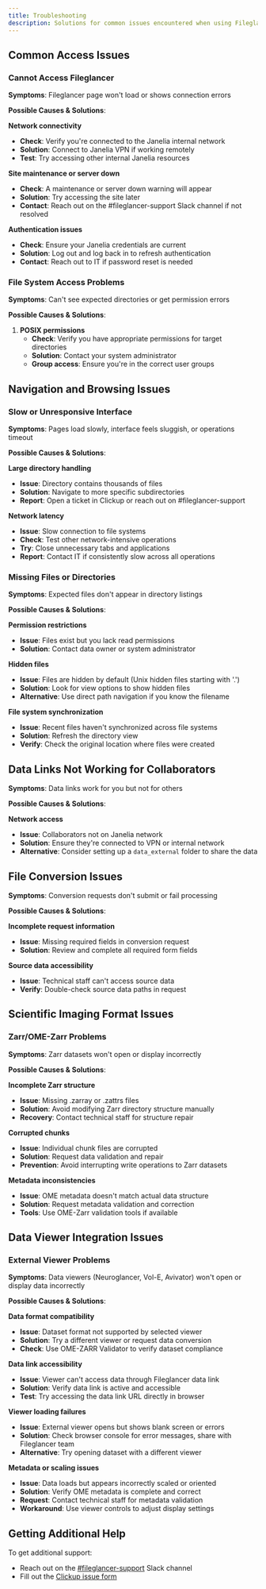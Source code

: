 ```yaml
---
title: Troubleshooting
description: Solutions for common issues encountered when using Fileglancer with scientific imaging data.
---
```


## Common Access Issues

### Cannot Access Fileglancer

**Symptoms**: Fileglancer page won't load or shows connection errors

**Possible Causes & Solutions**:

**Network connectivity**
   - **Check**: Verify you're connected to the Janelia internal network
   - **Solution**: Connect to Janelia VPN if working remotely
   - **Test**: Try accessing other internal Janelia resources

**Site maintenance or server down**
   - **Check**: A maintenance or server down warning will appear
   - **Solution**: Try accessing the site later
   - **Contact**: Reach out on the #fileglancer-support Slack channel if not resolved

**Authentication issues**
   - **Check**: Ensure your Janelia credentials are current
   - **Solution**: Log out and log back in to refresh authentication
   - **Contact**: Reach out to IT if password reset is needed

### File System Access Problems

**Symptoms**: Can't see expected directories or get permission errors

**Possible Causes & Solutions**:

1. **POSIX permissions**
   - **Check**: Verify you have appropriate permissions for target directories
   - **Solution**: Contact your system administrator
   - **Group access**: Ensure you're in the correct user groups

## Navigation and Browsing Issues

### Slow or Unresponsive Interface

**Symptoms**: Pages load slowly, interface feels sluggish, or operations timeout

**Possible Causes & Solutions**:

**Large directory handling**
   - **Issue**: Directory contains thousands of files
   - **Solution**: Navigate to more specific subdirectories
   - **Report**: Open a ticket in Clickup or reach out on #fileglancer-support

**Network latency**
   - **Issue**: Slow connection to file systems
   - **Check**: Test other network-intensive operations
   - **Try**: Close unnecessary tabs and applications
   - **Report**: Contact IT if consistently slow across all operations

### Missing Files or Directories

**Symptoms**: Expected files don't appear in directory listings

**Possible Causes & Solutions**:

**Permission restrictions**
   - **Issue**: Files exist but you lack read permissions
   - **Solution**: Contact data owner or system administrator

**Hidden files**
   - **Issue**: Files are hidden by default (Unix hidden files starting with '.')
   - **Solution**: Look for view options to show hidden files
   - **Alternative**: Use direct path navigation if you know the filename

**File system synchronization**
   - **Issue**: Recent files haven't synchronized across file systems
   - **Solution**: Refresh the directory view
   - **Verify**: Check the original location where files were created

## Data Links Not Working for Collaborators

**Symptoms**: Data links work for you but not for others

**Possible Causes & Solutions**:

**Network access**
   - **Issue**: Collaborators not on Janelia network
   - **Solution**: Ensure they're connected to VPN or internal network
   - **Alternative**: Consider setting up a `data_external` folder to share the data

## File Conversion Issues

**Symptoms**: Conversion requests don't submit or fail processing

**Possible Causes & Solutions**:

**Incomplete request information**
   - **Issue**: Missing required fields in conversion request
   - **Solution**: Review and complete all required form fields

**Source data accessibility**
   - **Issue**: Technical staff can't access source data
   - **Verify**: Double-check source data paths in request

## Scientific Imaging Format Issues

### Zarr/OME-Zarr Problems

**Symptoms**: Zarr datasets won't open or display incorrectly

**Possible Causes & Solutions**:

**Incomplete Zarr structure**
   - **Issue**: Missing .zarray or .zattrs files
   - **Solution**: Avoid modifying Zarr directory structure manually
   - **Recovery**: Contact technical staff for structure repair

**Corrupted chunks**
   - **Issue**: Individual chunk files are corrupted
   - **Solution**: Request data validation and repair
   - **Prevention**: Avoid interrupting write operations to Zarr datasets

**Metadata inconsistencies**
   - **Issue**: OME metadata doesn't match actual data structure
   - **Solution**: Request metadata validation and correction
   - **Tools**: Use OME-Zarr validation tools if available

## Data Viewer Integration Issues

### External Viewer Problems

**Symptoms**: Data viewers (Neuroglancer, Vol-E, Avivator) won't open or display data incorrectly

**Possible Causes & Solutions**:

**Data format compatibility**
   - **Issue**: Dataset format not supported by selected viewer
   - **Solution**: Try a different viewer or request data conversion
   - **Check**: Use OME-ZARR Validator to verify dataset compliance

**Data link accessibility**
   - **Issue**: Viewer can't access data through Fileglancer data link
   - **Solution**: Verify data link is active and accessible
   - **Test**: Try accessing the data link URL directly in browser

**Viewer loading failures**
   - **Issue**: External viewer opens but shows blank screen or errors
   - **Solution**: Check browser console for error messages, share with Fileglancer team
   - **Alternative**: Try opening dataset with a different viewer

**Metadata or scaling issues**
   - **Issue**: Data loads but appears incorrectly scaled or oriented
   - **Solution**: Verify OME metadata is complete and correct
   - **Request**: Contact technical staff for metadata validation
   - **Workaround**: Use viewer controls to adjust display settings

## Getting Additional Help

To get additional support:

- Reach out on the [#fileglancer-support](https://hhmi.enterprise.slack.com/archives/C0938N06YN8) Slack channel
- Fill out the [Clickup issue form](https://forms.clickup.com/10502797/f/a0gmd-713/NBUCBCIN78SI2BE71G)